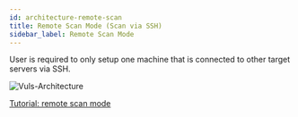 ```yaml
---
id: architecture-remote-scan
title: Remote Scan Mode (Scan via SSH)
sidebar_label: Remote Scan Mode
---
```


User is required to only setup one machine that is connected to other target servers via SSH.

![Vuls-Architecture](/vuls/img/docs/vuls-architecture.png)

[Tutorial: remote scan mode](tutorial-remote-scan.md)
